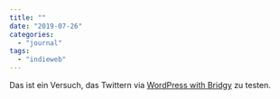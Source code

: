 ```yaml
---
title: ""
date: "2019-07-26"
categories: 
  - "journal"
tags: 
  - "indieweb"
---
```


Das ist ein Versuch, das Twittern via [WordPress with Bridgy](https://indieweb.org/WordPress_with_Bridgy) zu testen.
